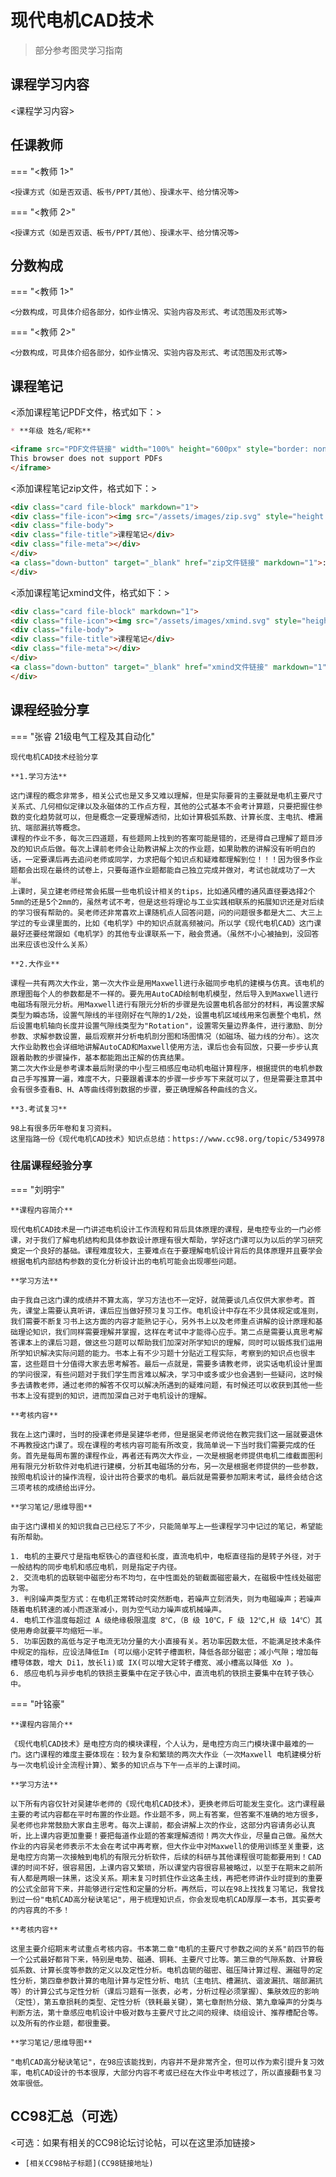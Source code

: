 # 现代电机CAD技术
> 部分参考图灵学习指南

## 课程学习内容

<课程学习内容>


## 任课教师

=== "<教师 1>"

    <授课方式（如是否双语、板书/PPT/其他）、授课水平、给分情况等>

=== "<教师 2>"

    <授课方式（如是否双语、板书/PPT/其他）、授课水平、给分情况等>


## 分数构成

=== "<教师 1>"

    <分数构成，可具体介绍各部分，如作业情况、实验内容及形式、考试范围及形式等>

=== "<教师 2>"

    <分数构成，可具体介绍各部分，如作业情况、实验内容及形式、考试范围及形式等>



## 课程笔记

<添加课程笔记PDF文件，格式如下：>
```markdown
* **年级 姓名/昵称** 

<iframe src="PDF文件链接" width="100%" height="600px" style="border: none;">
This browser does not support PDFs
</iframe>
```

<添加课程笔记zip文件，格式如下：>
```html
<div class="card file-block" markdown="1">
<div class="file-icon"><img src="/assets/images/zip.svg" style="height: 3em;"></div>
<div class="file-body">
<div class="file-title">课程笔记</div>
<div class="file-meta"></div>
</div>
<a class="down-button" target="_blank" href="zip文件链接" markdown="1">:fontawesome-solid-download: 下载</a>
</div>
```
<添加课程笔记xmind文件，格式如下：>
```html
<div class="card file-block" markdown="1">
<div class="file-icon"><img src="/assets/images/xmind.svg" style="height: 3em;"></div>
<div class="file-body">
<div class="file-title">课程笔记</div>
<div class="file-meta"></div>
</div>
<a class="down-button" target="_blank" href="xmind文件链接" markdown="1">:fontawesome-solid-download: 下载</a>
</div>
```

## 课程经验分享

=== "张睿 21级电气工程及其自动化"

	现代电机CAD技术经验分享

	**1.学习方法**

	这门课程的概念非常多，相关公式也是又多又难以理解，但是实际要背的主要就是电机主要尺寸关系式、几何相似定律以及永磁体的工作点方程，其他的公式基本不会考计算题，只要把握住参数的变化趋势就可以，但是概念一定要理解透彻，比如计算极弧系数、计算长度、主电抗、槽漏抗、端部漏抗等概念。
	课程的作业不多，每次三四道题，有些题网上找到的答案可能是错的，还是得自己理解了题目涉及的知识点后做。每次上课前老师会让助教讲解上次的作业题，如果助教的讲解没有听明白的话，一定要课后再去追问老师或同学，力求把每个知识点和疑难都理解到位！！！因为很多作业题都会出现在最终的试卷上，只要每道作业题都能自己独立完成并做对，考试也就成功了一大半。
	上课时，吴立建老师经常会拓展一些电机设计相关的tips，比如通风槽的通风直径要选择2个5mm的还是5个2mm的，虽然考试不考，但是这些将理论与工业实践相联系的拓展知识还是对后续的学习很有帮助的。吴老师还非常喜欢上课随机点人回答问题，问的问题很多都是大二、大三上学过的专业课里面的，比如《电机学》中的知识点就高频被问。所以学《现代电机CAD》这门课最好还要经常跟如《电机学》的其他专业课联系一下，融会贯通。（虽然不小心被抽到，没回答出来应该也没什么关系）

	**2.大作业**

	课程一共有两次大作业，第一次大作业是用Maxwell进行永磁同步电机的建模与仿真。该电机的原理图每个人的参数都是不一样的。要先用AutoCAD绘制电机模型，然后导入到Maxwell进行电磁场有限元分析。用Maxwell进行有限元分析的步骤是先设置电机各部分的材料，再设置求解类型为瞬态场，设置气隙线的半径刚好在气隙的1/2处，设置电机区域线用来包裹整个电机，然后设置电机轴向长度并设置气隙线类型为"Rotation"，设置零矢量边界条件，进行激励、剖分参数、求解参数设置，最后观察并分析电机剖分图和场图情况（如磁场、磁力线的分布）。这次大作业助教也会详细地讲解AutoCAD和Maxwell使用方法，课后也会有回放，只要一步步认真跟着助教的步骤操作，基本都能跑出正解的仿真结果。
	第二次大作业是参考课本最后附录的中小型三相感应电动机电磁计算程序，根据提供的电机参数自己手写推算一遍，难度不大，只要跟着课本的步骤一步步写下来就可以了，但是需要注意其中会有很多查看B、H、A等曲线得到数据的步骤，要正确理解各种曲线的含义。
	
	**3.考试复习**

	98上有很多历年卷和复习资料。
	这里指路一份《现代电机CAD技术》知识点总结：https://www.cc98.org/topic/5349978


### 往届课程经验分享

=== "刘明宇"

	**课程内容简介**

	现代电机CAD技术是一门讲述电机设计工作流程和背后具体原理的课程，是电控专业的一门必修课，对于我们了解电机结构和具体参数设计原理有很大帮助，学好这门课可以为以后的学习研究奠定一个良好的基础。课程难度较大，主要难点在于要理解电机设计背后的具体原理并且要学会根据电机内部结构参数的变化分析设计出的电机可能会出现哪些问题。

	**学习方法**

	由于我自己这门课的成绩并不算太高，学习方法也不一定好，就简要谈几点仅供大家参考。首先，课堂上需要认真听讲，课后应当做好预习复习工作。电机设计中存在不少具体规定或准则，我们需要不断复习书上这方面的内容才能熟记于心，另外书上以及老师重点讲解的设计原理和基础理论知识，我们同样需要理解并掌握，这样在考试中才能得心应手。第二点是需要认真思考解答课本上的课后习题，做这些习题可以帮助我们加深对所学知识的理解，同时可以锻炼我们运用所学知识解决实际问题的能力。书本上有不少习题十分贴近工程实际，考察到的知识点也很丰富，这些题目十分值得大家去思考解答。最后一点就是，需要多请教老师，说实话电机设计里面的学问很深，有些问题对于我们学生而言难以解决，学习中或多或少也会遇到一些疑问，这时候多去请教老师，通过老师的解答不仅可以解决所遇到的疑难问题，有时候还可以收获到其他一些书本上没有提到的知识，进而加深自己对于电机设计的理解。

	**考核内容**

	我在上这门课时，当时的授课老师是吴建华老师，但是据吴老师说他在教完我们这一届就要退休不再教授这门课了。现在课程的考核内容可能有所改变，我简单说一下当时我们需要完成的任务。首先是每周布置的课程作业，再者还有两次大作业，一次是根据老师提供电机二维截面图利用有限元分析软件对电机进行建模，分析其电磁场的分布，另一次是根据老师提供的一些参数，按照电机设计的操作流程，设计出符合要求的电机。最后就是需要参加期末考试，最终会结合这三项考核的成绩给出评分。

	**学习笔记/思维导图**

	由于这门课相关的知识我自己已经忘了不少，只能简单写上一些课程学习中记过的笔记，希望能有所帮助。

	1. 电机的主要尺寸是指电枢铁心的直径和长度，直流电机中，电枢直径指的是转子外径，对于一般结构的同步电机和感应电机，则是指定子内径。
	2. 交流电机的齿联轭中磁密分布不均匀，在中性面处的轭截面磁密最大，在磁极中性线处磁密为零。
	3. 判别噪声类型方式：在电机正常转动时突然断电，若噪声立刻消失，则为电磁噪声；若噪声随着电机转速的减小而逐渐减小，则为空气动力噪声或机械噪声。
	4. 电机工作温度每超过 A 级绝缘极限温度 8℃，（B 级 10℃，F 级 12℃,H 级 14℃）其使用寿命就要平均缩短一半。
	5. 功率因数的高低与定子电流无功分量的大小直接有关。若功率因数太低，不能满足技术条件中规定的指标，应设法降低Im (可以缩小定转子槽面积，降低各部分磁密；减小气隙；增加每槽导体数，增大 Di1，放长li)或 IX(可以增大定转子槽宽、减小槽高以降低 Xσ )。
	6. 感应电机与异步电机的铁损主要集中在定子铁心中，直流电机的铁损主要集中在转子铁心中。

=== "叶铭豪"

	**课程内容简介**

	《现代电机CAD技术》是电控方向的模块课程，个人认为，是电控方向三门模块课中最难的一门。这门课程的难度主要体现在：较为复杂和繁琐的两次大作业（一次Maxwell 电机建模分析与一次电机设计全流程计算）、繁多的知识点与下午一点半的上课时间。

	**学习方法**

	以下所有内容仅针对吴建华老师的《现代电机CAD技术》，更换老师后可能发生变化。这门课程最主要的考试内容都在平时布置的作业题。作业题不多，网上有答案，但答案不准确的地方很多，吴老师也非常鼓励大家自主思考。每次上课前，都会讲解上次的作业，这部分内容请务必认真听，比上课内容更加重要！要把每道作业题的答案理解透彻！两次大作业，尽量自己做。虽然大作业的内容吴老师表示不太会在考试中再考察，但大作业中对Maxwell的使用训练至关重要，这是电控方向第一次接触到电机的有限元分析软件，后续的科研与其他课程很可能都要用到！CAD课的时间不好，很容易困，上课内容又繁琐，所以课堂内容很容易被略过，以至于在期末之前所有人都是两眼一抹黑，这没关系。期末复习时抓住作业这条主线，再把老师讲作业时提到的重要的公式全部背下来，并能够进行定性和定量的分析。再然后，可以在98上找找复习笔记，我曾找到过一份"电机CAD高分秘诀笔记"，用于梳理知识点，你会发现电机CAD厚厚一本书，其实要考的内容真的不多！

	**考核内容**

	这里主要介绍期末考试重点考核内容。书本第二章"电机的主要尺寸参数之间的关系"前四节的每一个公式最好都背下来，特别是电势、磁通、铜耗、主要尺寸比等。第三章的气隙系数、计算极弧系数、计算长度等参数的定义以及定性分析。电机齿轭的磁密、磁压降计算过程、漏磁导的定性分析，第四章参数计算的电阻计算与定性分析、电抗（主电抗、槽漏抗、谐波漏抗、端部漏抗等）的计算公式与定性分析（课后习题有一张表，必考，分析过程必须掌握）、集肤效应的影响（定性），第五章损耗的类型、定性分析（铁耗最关键），第七章耐热分级、第九章噪声的分类与判断方法，第十章感应电机设计中极对数与主要尺寸比之间的规律、绕组设计、推荐槽配合等。以及所有的作业题，都很重要。

	**学习笔记/思维导图**

	"电机CAD高分秘诀笔记"，在98应该能找到，内容并不是非常齐全，但可以作为索引提升复习效率，电机CAD设计的书本很厚，大部分内容不考或已经在大作业中考核过了，所以直接翻书复习效率很低。


## CC98汇总（可选）
<可选：如果有相关的CC98论坛讨论帖，可以在这里添加链接>
* `[相关CC98帖子标题](CC98链接地址)`